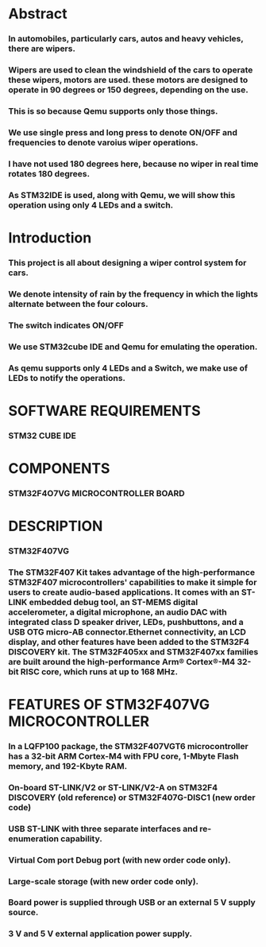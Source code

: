 # Abstract
### In automobiles, particularly cars, autos and heavy vehicles, there are wipers.
### Wipers are used to clean the windshield of the cars to operate these wipers, motors are used. these motors are designed to operate in 90 degrees or 150 degrees, depending on the use.
### This is so because Qemu supports only those things.
### We use single press and long press to denote ON/OFF and frequencies to denote varoius wiper operations.
### I have not used 180 degrees here, because no wiper in real time rotates 180 degrees.
### As STM32IDE is used, along with Qemu, we will show this operation using only 4 LEDs and a switch.
# Introduction
### This project is all about designing a wiper control system for cars.
### We denote intensity of rain by the frequency in which the lights alternate between the four colours.
### The switch indicates ON/OFF
### We use STM32cube IDE and Qemu for emulating the operation.
### As qemu supports only 4 LEDs and a Switch, we make use of LEDs to notify the operations.
# SOFTWARE REQUIREMENTS
### STM32 CUBE IDE
# COMPONENTS
### STM32F4O7VG MICROCONTROLLER BOARD
# DESCRIPTION
### STM32F407VG
### The STM32F407 Kit takes advantage of the high-performance STM32F407 microcontrollers' capabilities to make it simple for users to create audio-based applications. It comes with an ST-LINK embedded debug tool, an ST-MEMS digital accelerometer, a digital microphone, an audio DAC with integrated class D speaker driver, LEDs, pushbuttons, and a USB OTG micro-AB connector.Ethernet connectivity, an LCD display, and other features have been added to the STM32F4 DISCOVERY kit. The STM32F405xx and STM32F407xx families are built around the high-performance Arm® Cortex®-M4 32-bit RISC core, which runs at up to 168 MHz.
# FEATURES OF STM32F407VG MICROCONTROLLER
### In a LQFP100 package, the STM32F407VGT6 microcontroller has a 32-bit ARM Cortex-M4 with FPU core, 1-Mbyte Flash memory, and 192-Kbyte RAM.
### On-board ST-LINK/V2 or ST-LINK/V2-A on STM32F4 DISCOVERY (old reference) or STM32F407G-DISC1 (new order code)
### USB ST-LINK with three separate interfaces and re-enumeration capability.
### Virtual Com port Debug port (with new order code only).
### Large-scale storage (with new order code only).
### Board power is supplied through USB or an external 5 V supply source.
### 3 V and 5 V external application power supply.
